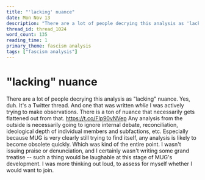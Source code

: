 ```yaml
---
title: "'lacking' nuance"
date: Mon Nov 13
description: "There are a lot of people decrying this analysis as 'lacking' nuance. It's a Twitter thread."
thread_id: thread_1024
word_count: 135
reading_time: 1
primary_theme: fascism analysis
tags: ["fascism analysis"]
---
```


# "lacking" nuance

There are a lot of people decrying this analysis as "lacking" nuance. Yes, duh. It's a Twitter thread. And one that was written *while* I was actively trying to make observations. There is a ton of nuance that necessarily gets flattened out from that. https://t.co/Flp90vNVep Any analysis from the outside is necessarily going to ignore internal debate, reconciliation, ideological depth of individual members and subfactions, etc. Especially because MUG is very clearly still trying to find itself, any analysis is likely to become obsolete quickly. Which was kind of the entire point. I wasn't issuing praise or denunciation, and I certainly wasn't writing some grand treatise -- such a thing would be laughable at this stage of MUG's development. I was more thinking out loud, to assess for myself whether I would want to join.